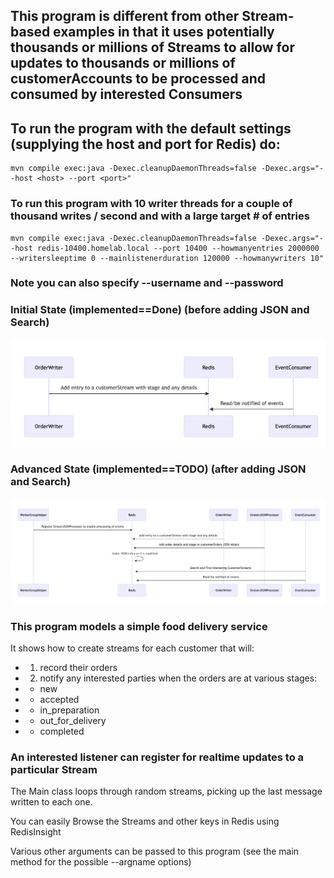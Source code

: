 ## This program is different from other Stream-based examples in that it uses potentially thousands or millions of Streams to allow for updates to thousands or millions of customerAccounts to be processed and consumed by interested Consumers 
## To run the program with the default settings (supplying the host and port for Redis) do:
```
mvn compile exec:java -Dexec.cleanupDaemonThreads=false -Dexec.args="--host <host> --port <port>"
```
### To run this program with 10 writer threads for a couple of thousand writes / second and with a large target # of entries
```
mvn compile exec:java -Dexec.cleanupDaemonThreads=false -Dexec.args="--host redis-10400.homelab.local --port 10400 --howmanyentries 2000000 --writersleeptime 0 --mainlistenerduration 120000 --howmanywriters 10"
```
### Note you can also specify --username and --password

### Initial State (implemented==Done) (before adding JSON and Search)
![initialWorkflow](./initialWorkflow.png)
### Advanced State (implemented==TODO) (after adding JSON and Search)
![advancedWorkflow](./advancedWorkflow.png)

### This program models a simple food delivery service
It shows how to create streams for each customer that will:
* 1) record their orders
* 2) notify any interested parties when the orders are at various stages:
*  - new
*  - accepted
*  - in_preparation
*  - out_for_delivery
*  - completed

### An interested listener can register for realtime updates to a particular Stream

The Main class loops through random streams, picking up the last message written to each one.

You can easily Browse the Streams and other keys in Redis using RedisInsight

Various other arguments can be passed to this program (see the main method for the possible --argname options)



